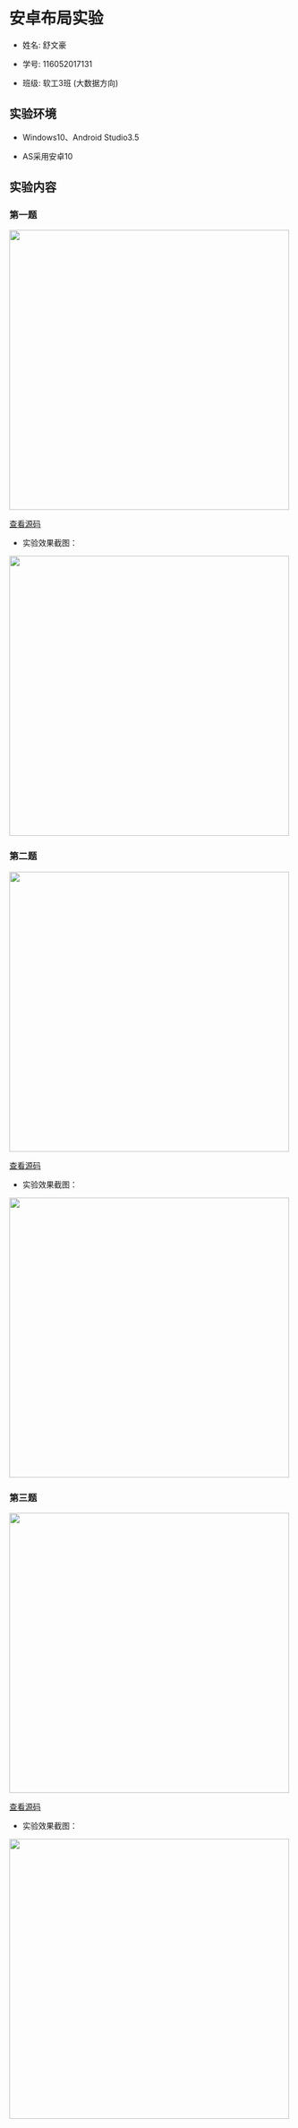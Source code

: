 # 安卓布局实验

* 姓名: 舒文豪</br>

* 学号: 116052017131</br>

* 班级: 软工3班 (大数据方向)</br>

## 实验环境

* Windows10、Android Studio3.5

* AS采用安卓10

## 实验内容

### 第一题

<img src="https://github.com/ShuWenhao/exp2/blob/master/shiyanjietu/1.1.png" width="500" />

[查看源码](https://github.com/ShuWenhao/exp2/blob/master/app/src/main/res/layout/demo1.xml)</br>

* 实验效果截图：

<img src="https://github.com/ShuWenhao/exp2/blob/master/shiyanjietu/1.2.png" width="500" />

### 第二题

<img src="https://github.com/ShuWenhao/exp2/blob/master/shiyanjietu/2.1.png" width="500" />

[查看源码](https://github.com/ShuWenhao/exp2/blob/master/app/src/main/res/layout/demo2.xml)</br>

* 实验效果截图：

<img src="https://github.com/ShuWenhao/exp2/blob/master/shiyanjietu/2.2.png" width="500" />

### 第三题

<img src="https://github.com/ShuWenhao/exp2/blob/master/shiyanjietu/3.1.png" width="500" />

[查看源码](https://github.com/ShuWenhao/exp2/blob/master/app/src/main/res/layout/demo3.xml)</br>

* 实验效果截图：

<img src="https://github.com/ShuWenhao/exp2/blob/master/shiyanjietu/3.2.png" width="500" />
